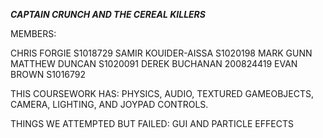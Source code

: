 *************CAPTAIN CRUNCH AND THE CEREAL KILLERS*************

MEMBERS: 

CHRIS FORGIE S1018729
SAMIR KOUIDER-AISSA S1020198
MARK GUNN
MATTHEW DUNCAN S1020091
DEREK BUCHANAN 200824419
EVAN BROWN S1016792

THIS COURSEWORK HAS: PHYSICS, AUDIO, TEXTURED GAMEOBJECTS, CAMERA, LIGHTING, AND JOYPAD CONTROLS.

THINGS WE ATTEMPTED BUT FAILED: GUI AND PARTICLE EFFECTS